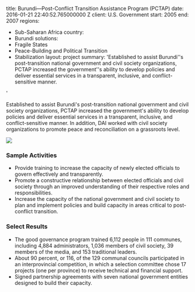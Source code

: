 
title: Burundi—Post-Conflict Transition Assistance Program (PCTAP)
date: 2016-01-21 22:40:52.765000000 Z
client: U.S. Government
start: 2005
end: 2007
regions:
- Sub-Saharan Africa
country:
- Burundi
solutions:
- Fragile States
- Peace-Building and Political Transition
- Stabilization
layout: project
summary: 'Established to assist Burundi''s post-transition national government and
  civil society organizations, PCTAP increased the government''s ability to develop
  policies and deliver essential services in a transparent, inclusive, and conflict-sensitive
  manner.

'


Established to assist Burundi's post-transition national government and civil society organizations, PCTAP increased the government's ability to develop policies and deliver essential services in a transparent, inclusive, and conflict-sensitive manner. In addition, DAI worked with civil society organizations to promote peace and reconciliation on a grassroots level.

![][1]

###  Sample Activities

* Provide training to increase the capacity of newly elected officials to govern effectively and transparently.
* Promote a constructive relationship between elected officials and civil society through an improved understanding of their respective roles and responsibilities.
* Increase the capacity of the national government and civil society to plan and implement policies and build capacity in areas critical to post-conflict transition.

###  Select Results

* The good governance program trained 6,112 people in 111 communes, including 4,884 administrators, 1,036 members of civil society, 39 members of the media, and 153 traditional leaders.
* About 90 percent, or 116, of the 129 communal councils participated in an interprovincial competition, in which a selection committee chose 17 projects (one per province) to receive technical and financial support.
* Signed partnership agreements with seven national government entities designed to build their capacity.

[1]: https://assetify-dai.com/projects/Burundian-Woman.jpg

